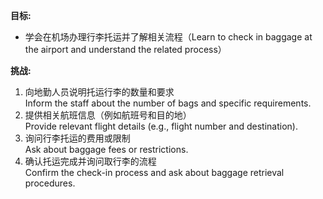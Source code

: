 **目标:**
- 学会在机场办理行李托运并了解相关流程（Learn to check in baggage at the airport and understand the related process）

**挑战:**
1. 向地勤人员说明托运行李的数量和要求  
   Inform the staff about the number of bags and specific requirements.  
2. 提供相关航班信息（例如航班号和目的地）  
   Provide relevant flight details (e.g., flight number and destination).  
3. 询问行李托运的费用或限制  
   Ask about baggage fees or restrictions.  
4. 确认托运完成并询问取行李的流程  
   Confirm the check-in process and ask about baggage retrieval procedures.  